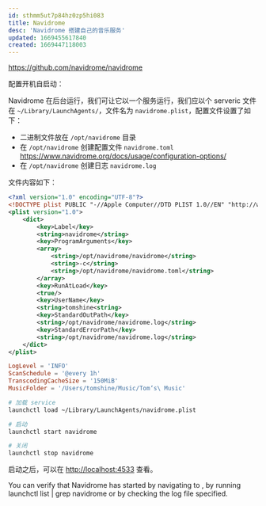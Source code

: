 ```yaml
---
id: sthmm5ut7p84hz0zp5hi083
title: Navidrome
desc: 'Navidrome 搭建自己的音乐服务'
updated: 1669455617840
created: 1669447118003
---
```


https://github.com/navidrome/navidrome

配置开机自启动：

Navidrome 在后台运行，我们可让它以一个服务运行，我们应以个 serveric 文件在 `~/Library/LaunchAgents/`，文件名为 `navidrome.plist`，配置文件设置了如下：

- 二进制文件放在 `/opt/navidrome` 目录
- 在 `/opt/navidrome` 创建配置文件 `navidrome.toml` <https://www.navidrome.org/docs/usage/configuration-options/>
- 在 `/opt/navidrome` 创建日志 `navidrome.log`

文件内容如下：

```xml
<?xml version="1.0" encoding="UTF-8"?>
<!DOCTYPE plist PUBLIC "-//Apple Computer//DTD PLIST 1.0//EN" "http://www.apple.com/DTDs/PropertyList-1.0.dtd">
<plist version="1.0">
    <dict>
        <key>Label</key>
        <string>navidrome</string>
        <key>ProgramArguments</key>
        <array>
            <string>/opt/navidrome/navidrome</string>
            <string>-c</string>
            <string>/opt/navidrome/navidrome.toml</string>
        </array>
        <key>RunAtLoad</key>
        <true/>
        <key>UserName</key>
        <string>tomshine<string>
        <key>StandardOutPath</key>
        <string>/opt/navidrome/navidrome.log</string>
        <key>StandardErrorPath</key>
        <string>/opt/navidrome/navidrome.log</string>
    </dict>
</plist>
```

```toml
LogLevel = 'INFO'
ScanSchedule = '@every 1h'
TranscodingCacheSize = '150MiB'
MusicFolder = '/Users/tomshine/Music/Tom‘s\ Music'
```

```sh
# 加载 service
launchctl load ~/Library/LaunchAgents/navidrome.plist

# 启动
launchctl start navidrome

# 关闭
launchctl stop navidrome
```

启动之后，可以在 <http://localhost:4533> 查看。

You can verify that Navidrome has started by navigating to , by running launchctl list | grep navidrome or by checking the log file specified.


